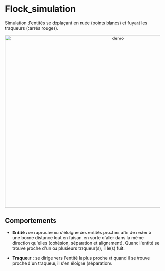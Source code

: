 # Flock_simulation

Simulation d'entités se déplaçant en nuée (points blancs) et fuyant les traqueurs (carrés rouges).

<div align="center">
<img src="https://github.com/ValentinLe/Flock_simulation/blob/master/screenshots/demo.gif" alt="demo" width="720" height="560">
</div>

## Comportements

- **Entité :** se raproche ou s'éloigne des entités proches afin de rester à une bonne distance tout en faisant en sorte d'aller dans la même direction qu'elles (cohésion, séparation et alignement). Quand l'entité se trouve proche d'un ou plusieurs traqueur(s), il le(s) fuit.

- **Traqueur :** se dirige vers l'entité la plus proche et quand il se trouve proche d'un traqueur, il s'en éloigne (séparation).
